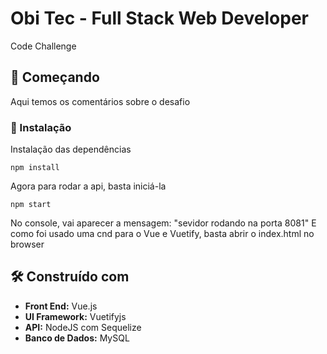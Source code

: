 # Obi Tec - Full Stack Web Developer

Code Challenge

## 🚀 Começando

Aqui temos os comentários sobre o desafio


### 🔧 Instalação


Instalação das dependências

```
npm install
```

Agora para rodar a api, basta iniciá-la

```
npm start
```
No console, vai aparecer a mensagem: "sevidor rodando na porta 8081"
E como foi usado uma cnd para o Vue e Vuetify, basta abrir o index.html no browser


## 🛠️ Construído com


- **Front End:**  Vue.js
- **UI Framework:** Vuetifyjs
- **API:** NodeJS com Sequelize
- **Banco de Dados:** MySQL


